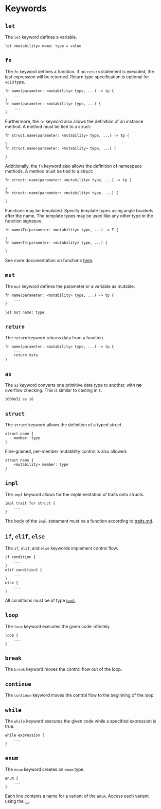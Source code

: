 # Keywords

## ```let```
The ```let``` keyword defines a variable.

```
let <mutability> name: type = value
```


## ```fn```
The ```fn``` keyword defines a function. If no ```return``` statement is executed, the last expression will be returned. Return type specification is optional for ```void``` type.

```
fn name(parameter: <mutability> type, ...) -> tp {
    ...
}
fn name(parameter: <mutability> type, ...) {
    ...
}
```

Furthermore, the ```fn``` keyword also allows the definition of an instance method. A method must be tied to a struct: 

```
fn struct.name(parameter: <mutability> type, ...) -> tp {

}
fn struct.name(parameter: <mutability> type, ...) {

}
```

Additionally, the ```fn``` keyword also allows the definition of namespace methods. A method must be tied to a struct: 

```
fn struct::name(parameter: <mutability> type, ...) -> tp {

}
fn struct::name(parameter: <mutability> type, ...) {

}
```

Functions may be templated. Specify template types using angle brackets after the name. The template types may be used like any other type in the function signature.

```
fn name<T>(parameter: <mutability> type, ...) -> T {

}
fn name<T>(parameter: <mutability> type, ...) {

}
```


See more documentation on functions [here](functions.md).


## ```mut```
The ```mut``` keyword defines the parameter or a variable as mutable.

```
fn name(parameter: <mutability> type, ...) -> tp {
    ...
}

let mut name: type
```

## ```return```
The ```return``` keyword returns data from a function.

```
fn name(parameter: <mutability> type, ...) -> tp {
    ...
    return data
}
```

## ```as```
The ```as``` keyword converts one primitive data type to another, with **no** overflow checking. This is similar to casting in ```C```.

```
1000u32 as i8
```

## ```struct```
The ```struct``` keyword allows the definition of a typed struct.

```
struct name {
    member: type
}
```

Fine-grained, per-member mutablility control is also allowed:

```
struct name {
    <mutability> member: type
}
```

## ```impl```
The ```impl``` keyword allows for the implementation of traits onto structs.

```
impl trait for struct {
    ...
}
```

The body of the ```impl``` statement must be a function according to [traits.md](traits.md).

## ```if```, ```elif```, ```else```
The ```if```, ```elif```, and ```else``` keywords implement control flow.

```
if condition {
    ...
}
elif condition2 {
    ...
}
else {
    ...
}
```

All conditions must be of type [```bool```](types.md#bool).

## ```loop```
The ```loop``` keyword executes the given code infinitely.

```
loop {
    ...
}
```

## ```break```
The ```break``` keyword moves the control flow out of the loop.

## ```continue```
The ```continue``` keyword moves the control flow to the beginning of the loop.

## ```while```
The ```while``` keyword executes the given code while a specified expression is true.

```
while expression {
    ...
}
```

## ```enum```
The ```enum``` keyword creates an ```enum``` type.

```
enum {
    ...
}
```

Each line contains a name for a variant of the ```enum```.
Access each variant using the [```::```](symbols.md#namespace-attribute-access--assignment).